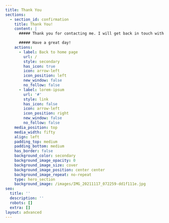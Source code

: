 ```yaml
---
title: Thank You
sections:
  - section_id: confirmation
    title: Thank You!
    content: |
      ##### Thank you for contacting me. I will get back in touch with you soon.

      ##### Have a great day!
    actions:
      - label: Back to home page
        url: /
        style: secondary
        has_icon: true
        icon: arrow-left
        icon_position: left
        new_window: false
        no_follow: false
      - label: lorem-ipsum
        url: '#'
        style: link
        has_icon: false
        icon: arrow-left
        icon_position: right
        new_window: false
        no_follow: false
    media_position: top
    media_width: fifty
    align: left
    padding_top: medium
    padding_bottom: medium
    has_border: false
    background_color: secondary
    background_image_opacity: 0
    background_image_size: cover
    background_image_position: center center
    background_image_repeat: no-repeat
    type: hero_section
    background_image: /images/IMG_20211117_072259-dd1f111e.jpg
seo:
  title: ''
  description: ''
  robots: []
  extra: []
layout: advanced
---
```

